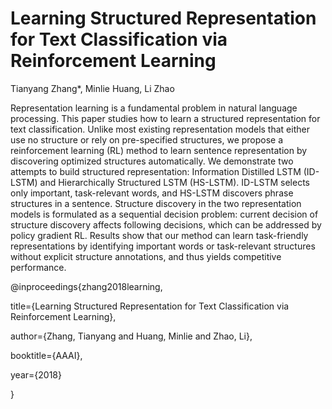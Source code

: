 # Learning Structured Representation for Text Classification via Reinforcement Learning
Tianyang Zhang*, Minlie Huang, Li Zhao

Representation learning is a fundamental problem in natural language processing. This paper studies how to learn a structured representation for text classification. Unlike most existing representation models that either use no structure or rely on pre-specified structures, we propose a reinforcement learning (RL) method to learn sentence representation by discovering optimized structures automatically. We demonstrate two attempts to build structured representation: Information Distilled LSTM (ID-LSTM) and Hierarchically Structured LSTM (HS-LSTM). ID-LSTM selects only important, task-relevant words, and HS-LSTM discovers phrase structures in a sentence. Structure discovery in the two representation models is formulated as a sequential decision problem: current decision of structure discovery affects following decisions, which can be addressed by policy gradient RL. Results show that our method can learn task-friendly representations by identifying important words or task-relevant structures without explicit structure annotations, and thus yields competitive performance.

@inproceedings{zhang2018learning,

  title={Learning Structured Representation for Text Classification via Reinforcement Learning},
  
  author={Zhang, Tianyang and Huang, Minlie and Zhao, Li},
  
  booktitle={AAAI},
  
  year={2018}
  
}
